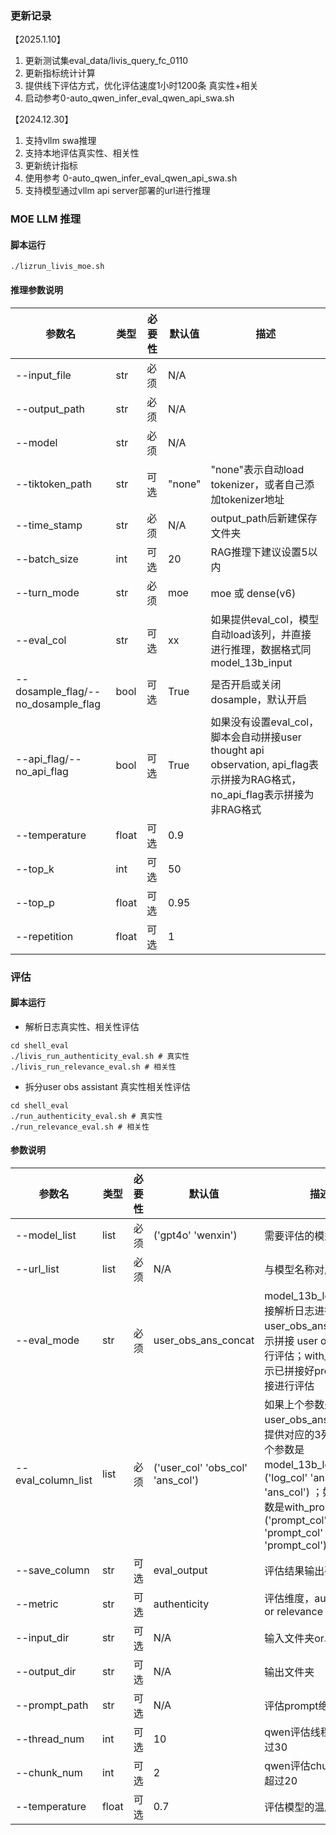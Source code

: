 ### 更新记录
【2025.1.10】
1. 更新测试集eval_data/livis_query_fc_0110
2. 更新指标统计计算
3. 提供线下评估方式，优化评估速度1小时1200条 真实性+相关
4. 启动参考0-auto_qwen_infer_eval_qwen_api_swa.sh

【2024.12.30】
1. 支持vllm swa推理
2. 支持本地评估真实性、相关性
3. 更新统计指标
4. 使用参考 0-auto_qwen_infer_eval_qwen_api_swa.sh
5. 支持模型通过vllm api server部署的url进行推理

### MOE LLM 推理
#### 脚本运行
```
./lizrun_livis_moe.sh
```
#### 推理参数说明

| 参数名                             | 类型 | 必要性 | 默认值 | 描述 |
|------------------------------------|------|--------|--------|------|
| --input_file                       |str      |必须        |N/A        |      |
| --output_path                      |str      |必须        |N/A        |      |
| --model                            |str      |必须        |N/A        |      |
| --tiktoken_path                    |str      |可选        |"none"        |"none"表示自动load tokenizer，或者自己添加tokenizer地址      |
| --time_stamp                       |str      |必须        |N/A        |output_path后新建保存文件夹      |
| --batch_size                       |int      |可选        |20        |RAG推理下建议设置5以内      |
| --turn_mode                        |str      |必须       |moe        |moe 或 dense(v6)      |
| --eval_col                         |str      |可选        |xx        |如果提供eval_col，模型自动load该列，并直接进行推理，数据格式同model_13b_input      |
| --dosample_flag/--no_dosample_flag |bool      |可选        |True        |是否开启或关闭dosample，默认开启      |
| --api_flag/--no_api_flag           |bool      |可选        |True        |如果没有设置eval_col，脚本会自动拼接user thought api observation, api_flag表示拼接为RAG格式，no_api_flag表示拼接为非RAG格式      |
| --temperature                      |float      |可选        |0.9        |      |
| --top_k                            |int      |可选        |50        |      |
| --top_p                            |float      |可选        |0.95        |      |
| --repetition                       |float      |可选        |1        |      |


### 评估
#### 脚本运行
- 解析日志真实性、相关性评估
```
cd shell_eval
./livis_run_authenticity_eval.sh # 真实性
./livis_run_relevance_eval.sh # 相关性
```
- 拆分user obs assistant 真实性相关性评估
```
cd shell_eval
./run_authenticity_eval.sh # 真实性
./run_relevance_eval.sh # 相关性
```
#### 参数说明
| 参数名                  | 类型 | 必要性 | 默认值 | 描述 |
|------------------------------------|------|--------|--------|------|
| --model_list           |list      |必须        |('gpt4o' 'wenxin')     |需要评估的模型名称    |
| --url_list             |list      |必须        |N/A      |与模型名称对应的url   |
| --eval_mode             |str      |必须        |user_obs_ans_concat       |model_13b_log表示直接解析日志进行评估；user_obs_ans_concat表示拼接 user obs ans 进行评估；with_prompt表示已拼接好prompt可直接进行评估   |
| --eval_column_list             |list      |必须        |('user_col' 'obs_col' 'ans_col')        |如果上个参数是user_obs_ans_concat，提供对应的3列；如果上个参数是model_13b_log，('log_col' 'ans_col' 'ans_col') ；如果上个参数是with_prompt，('prompt_col' 'prompt_col' 'prompt_col') |
| --save_column             |str      |可选        |eval_output      |评估结果输出列名   |
| --metric             |str      |可选        |authenticity      |评估维度，authenticity or relevance   |
| --input_dir             |str      |可选        |N/A      |输入文件夹or单个文件   |
| --output_dir             |str      |可选        |N/A      |输出文件夹   |
| --prompt_path             |str      |可选        |N/A      |评估prompt绝对路径   |
| --thread_num             |int      |可选        |10      |qwen评估线程数，不超过30   |
| --chunk_num             |int      |可选        |2     |qwen评估chunk数，不超过20   |
| --temperature             |float     |可选        |0.7     |评估模型的温度   |